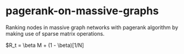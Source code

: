 # pagerank-on-massive-graphs
 Ranking nodes in massive graph networks with pagerank algorithm by making use of sparse matrix operations.


$R_t = \beta M + (1 - \beta)\[1/N\]
